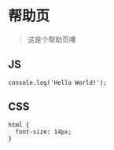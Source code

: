 # 帮助页

> 这是个帮助页噢

## JS

```
console.log('Hello World!');
```

## CSS

```
html {
  font-size: 14px;
}
```
